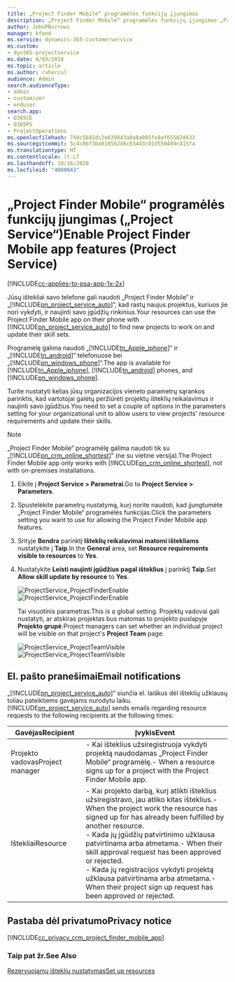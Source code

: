 ```yaml
---
title: „Project Finder Mobile“ programėlės funkcijų įjungimas
description: „Project Finder Mobile“ programėlės funkcijų įjungimas „Project Service“
author: JohnPBurrows
manager: kfend
ms.service: dynamics-365-customerservice
ms.custom:
- dyn365-projectservice
ms.date: 8/03/2018
ms.topic: article
ms.author: ruhercul
audience: Admin
search.audienceType:
- admin
- customizer
- enduser
search.app:
- D365CE
- D365PS
- ProjectOperations
ms.openlocfilehash: 749c5682dc2e639843a0a8a085fe8af65502d433
ms.sourcegitcommit: 5c4c9bf3ba018562d6cb3443c01d550489c415fa
ms.translationtype: HT
ms.contentlocale: lt-LT
ms.lasthandoff: 10/16/2020
ms.locfileid: "4080843"
---
```

# <a name="enable-project-finder-mobile-app-features-project-service"></a><span data-ttu-id="1aa87-103">„Project Finder Mobile“ programėlės funkcijų įjungimas („Project Service“)</span><span class="sxs-lookup"><span data-stu-id="1aa87-103">Enable Project Finder Mobile app features (Project Service)</span></span>

[!INCLUDE[cc-applies-to-psa-app-1x-2x](../includes/cc-applies-to-psa-app-1x-2x.md)]

<span data-ttu-id="1aa87-104">Jūsų ištekliai savo telefone gali naudoti „Project Finder Mobile“ ir „[!INCLUDE[pn_project_service_auto](../includes/pn-project-service-auto.md)]“, kad rastų naujus projektus, kuriuos jie nori vykdyti, ir naujinti savo įgūdžių rinkinius.</span><span class="sxs-lookup"><span data-stu-id="1aa87-104">Your resources can use the Project Finder Mobile app on their phone with [!INCLUDE[pn_project_service_auto](../includes/pn-project-service-auto.md)] to find new projects to work on and update their skill sets.</span></span>  
  
 <span data-ttu-id="1aa87-105">Programėlę galima naudoti „[!INCLUDE[tn_Apple_iphone](../includes/tn-apple-iphone.md)]“ ir „[!INCLUDE[tn_android](../includes/tn-android.md)]“ telefonuose bei „[!INCLUDE[pn_windows_phone](../includes/pn-windows-phone.md)]“.</span><span class="sxs-lookup"><span data-stu-id="1aa87-105">The app is available for [!INCLUDE[tn_Apple_iphone](../includes/tn-apple-iphone.md)], [!INCLUDE[tn_android](../includes/tn-android.md)] phones, and [!INCLUDE[pn_windows_phone](../includes/pn-windows-phone.md)].</span></span>  
  
 <span data-ttu-id="1aa87-106">Turite nustatyti kelias jūsų organizacijos vieneto parametrų sąrankos parinktis, kad vartotojai galėtų peržiūrėti projektų išteklių reikalavimus ir naujinti savo įgūdžius.</span><span class="sxs-lookup"><span data-stu-id="1aa87-106">You need to set a couple of options in the parameters setting for your organizational unit to allow users to view projects' resource requirements and update their skills.</span></span>  
  
> [!NOTE]
>  <span data-ttu-id="1aa87-107">„Project Finder Mobile“ programėlę galima naudoti tik su „[!INCLUDE[pn_crm_online_shortest](../includes/pn-crm-online-shortest.md)]“ (ne su vietine versija).</span><span class="sxs-lookup"><span data-stu-id="1aa87-107">The Project Finder Mobile app only works with [!INCLUDE[pn_crm_online_shortest](../includes/pn-crm-online-shortest.md)], not with on-premises installations.</span></span>  
  
1. <span data-ttu-id="1aa87-108">Eikite į **Project Service > Parametrai**.</span><span class="sxs-lookup"><span data-stu-id="1aa87-108">Go to **Project Service > Parameters**.</span></span>  
  
2. <span data-ttu-id="1aa87-109">Spustelėkite parametrų nustatymą, kurį norite naudoti, kad įjungtumėte „Project Finder Mobile“ programėlės funkcijas.</span><span class="sxs-lookup"><span data-stu-id="1aa87-109">Click the parameters setting you want to use for allowing the Project Finder Mobile app features.</span></span>  
  
3. <span data-ttu-id="1aa87-110">Srityje **Bendra** parinktį **Išteklių reikalavimai matomi ištekliams** nustatykite į **Taip**.</span><span class="sxs-lookup"><span data-stu-id="1aa87-110">In the **General** area, set **Resource requirements visible to resources** to **Yes**.</span></span>  
  
4. <span data-ttu-id="1aa87-111">Nustatykite **Leisti naujinti įgūdžius pagal išteklius** į parinktį **Taip**.</span><span class="sxs-lookup"><span data-stu-id="1aa87-111">Set **Allow skill update by resource** to **Yes**.</span></span>  
  
   <span data-ttu-id="1aa87-112">![ProjectService_ProjectFinderEnable](../psa/media/project-service-project-finder-enable.png "ProjectService_ProjectFinderEnable")</span><span class="sxs-lookup"><span data-stu-id="1aa87-112">![ProjectService_ProjectFinderEnable](../psa/media/project-service-project-finder-enable.png "ProjectService_ProjectFinderEnable")</span></span>  
  
   <span data-ttu-id="1aa87-113">Tai visuotinis parametras.</span><span class="sxs-lookup"><span data-stu-id="1aa87-113">This is a global setting.</span></span> <span data-ttu-id="1aa87-114">Projektų vadovai gali nustatyti, ar atskiras projektas bus matomas to projekto puslapyje **Projekto grupė**.</span><span class="sxs-lookup"><span data-stu-id="1aa87-114">Project managers can set whether an individual project will be visible on that project's **Project Team** page.</span></span>  
  
   <span data-ttu-id="1aa87-115">![ProjectService_ProjectTeamVisible](../psa/media/project-service-project-team-visible.png "ProjectService_ProjectTeamVisible")</span><span class="sxs-lookup"><span data-stu-id="1aa87-115">![ProjectService_ProjectTeamVisible](../psa/media/project-service-project-team-visible.png "ProjectService_ProjectTeamVisible")</span></span>  
  
## <a name="email-notifications"></a><span data-ttu-id="1aa87-116">El. pašto pranešimai</span><span class="sxs-lookup"><span data-stu-id="1aa87-116">Email notifications</span></span>  
 <span data-ttu-id="1aa87-117">„[!INCLUDE[pn_project_service_auto](../includes/pn-project-service-auto.md)]“ siunčia el. laiškus dėl išteklių užklausų toliau pateiktiems gavėjams nurodytu laiku.</span><span class="sxs-lookup"><span data-stu-id="1aa87-117">[!INCLUDE[pn_project_service_auto](../includes/pn-project-service-auto.md)] sends emails regarding resource requests to the following recipients at the following times:</span></span>  
  
|<span data-ttu-id="1aa87-118">Gavėjas</span><span class="sxs-lookup"><span data-stu-id="1aa87-118">Recipient</span></span>|<span data-ttu-id="1aa87-119">Įvykis</span><span class="sxs-lookup"><span data-stu-id="1aa87-119">Event</span></span>|  
|---------------|-----------|  
|<span data-ttu-id="1aa87-120">Projekto vadovas</span><span class="sxs-lookup"><span data-stu-id="1aa87-120">Project manager</span></span>|<span data-ttu-id="1aa87-121">- Kai išteklius užsiregistruoja vykdyti projektą naudodamas „Project Finder Mobile“ programėlę.</span><span class="sxs-lookup"><span data-stu-id="1aa87-121">-   When a resource signs up for a project with the Project Finder Mobile app.</span></span>|  
|<span data-ttu-id="1aa87-122">Ištekliai</span><span class="sxs-lookup"><span data-stu-id="1aa87-122">Resource</span></span>|<span data-ttu-id="1aa87-123">- Kai projekto darbą, kurį atlikti išteklius užsiregistravo, jau atliko kitas išteklius.</span><span class="sxs-lookup"><span data-stu-id="1aa87-123">-   When the project work the resource has signed up for has already been fulfilled by another resource.</span></span><br /><span data-ttu-id="1aa87-124">- Kada jų įgūdžių patvirtinimo užklausa patvirtinama arba atmetama.</span><span class="sxs-lookup"><span data-stu-id="1aa87-124">-   When their skill approval request has been approved or rejected.</span></span><br /><span data-ttu-id="1aa87-125">- Kada jų registracijos vykdyti projektą užklausa patvirtinama arba atmetama.</span><span class="sxs-lookup"><span data-stu-id="1aa87-125">-   When their project sign up request has been approved or rejected.</span></span>|  
  
## <a name="privacy-notice"></a><span data-ttu-id="1aa87-126">Pastaba dėl privatumo</span><span class="sxs-lookup"><span data-stu-id="1aa87-126">Privacy notice</span></span>  
 [!INCLUDE[cc_privacy_crm_project_finder_mobile_app](../includes/cc-privacy-crm-project-finder-mobile-app.md)]  
  
### <a name="see-also"></a><span data-ttu-id="1aa87-127">Taip pat žr.</span><span class="sxs-lookup"><span data-stu-id="1aa87-127">See Also</span></span>  
 [<span data-ttu-id="1aa87-128">Rezervuojamų išteklių nustatymas</span><span class="sxs-lookup"><span data-stu-id="1aa87-128">Set up resources</span></span>](../psa/set-up-resources.md)
